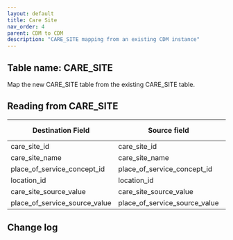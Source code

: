 ```yaml
---
layout: default
title: Care Site
nav_order: 4
parent: CDM to CDM
description: "CARE_SITE mapping from an existing CDM instance"
---
```


## Table name: **CARE_SITE**

Map the new CARE_SITE table from the existing CARE_SITE table.

## Reading from CARE_SITE

| Destination Field | Source field | Logic | Comment field |
| --- | --- | --- | --- |
| care_site_id |care_site_id | | |
| care_site_name |care_site_name | | |
| place_of_service_concept_id | place_of_service_concept_id | | |
| location_id | location_id| | |
| care_site_source_value |care_site_source_value  | | |
| place_of_service_source_value | place_of_service_source_value | | |

## Change log